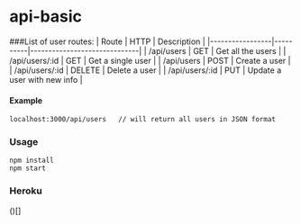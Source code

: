 # api-basic

###List of user routes:
| Route           | HTTP     | Description                  |
|-----------------|----------|------------------------------|
| /api/users      | GET      | Get all the users            |
| /api/users/:id  | GET      | Get a single user            |
| /api/users      | POST     | Create a user                |
| /api/users/:id  | DELETE   | Delete a user                |
| /api/users/:id  | PUT      | Update a user with new info  |

#### Example
```
localhost:3000/api/users   // will return all users in JSON format
```


### Usage
```
npm install
npm start
```

### Heroku
()[]
